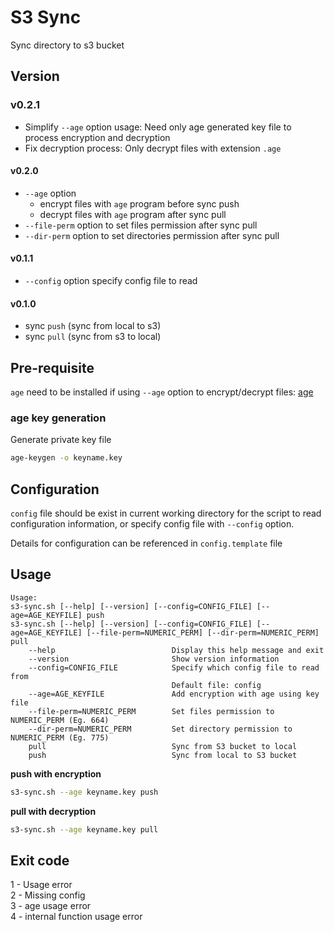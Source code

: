 # S3 Sync
Sync directory to s3 bucket

## Version
### v0.2.1
- Simplify `--age` option usage: Need only age generated key file to process encryption and decryption
- Fix decryption process: Only decrypt files with extension `.age`

#### v0.2.0
- `--age` option
    - encrypt files with `age` program before sync push
    - decrypt files with `age` program after sync pull
- `--file-perm` option to set files permission after sync pull
- `--dir-perm` option to set directories permission after sync pull

#### v0.1.1
- `--config` option specify config file to read

#### v0.1.0
- sync `push` (sync from local to s3)
- sync `pull` (sync from s3 to local)

## Pre-requisite
`age` need to be installed if using `--age` option to encrypt/decrypt files: [age](https://github.com/FiloSottile/age/releases)

### age key generation
 Generate private key file
```sh
age-keygen -o keyname.key
```

## Configuration
`config` file should be exist in current working directory for the script to read configuration information, or specify config file with `--config` option.

Details for configuration can be referenced in `config.template` file

## Usage
```
Usage: 
s3-sync.sh [--help] [--version] [--config=CONFIG_FILE] [--age=AGE_KEYFILE] push
s3-sync.sh [--help] [--version] [--config=CONFIG_FILE] [--age=AGE_KEYFILE] [--file-perm=NUMERIC_PERM] [--dir-perm=NUMERIC_PERM] pull
    --help                          Display this help message and exit
    --version                       Show version information
    --config=CONFIG_FILE            Specify which config file to read from
                                    Default file: config
    --age=AGE_KEYFILE               Add encryption with age using key file 
    --file-perm=NUMERIC_PERM        Set files permission to NUMERIC_PERM (Eg. 664) 
    --dir-perm=NUMERIC_PERM         Set directory permission to NUMERIC_PERM (Eg. 775)
    pull                            Sync from S3 bucket to local
    push                            Sync from local to S3 bucket
```

**push with encryption**
```sh
s3-sync.sh --age keyname.key push
```

**pull with decryption**
```sh
s3-sync.sh --age keyname.key pull
```


## Exit code
1 - Usage error  
2 - Missing config  
3 - age usage error  
4 - internal function usage error
